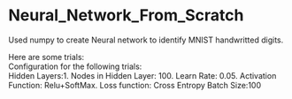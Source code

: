 # Neural_Network_From_Scratch


Used numpy to create Neural network to identify MNIST handwritted digits.

Here are some trials:  
Configuration for the following trials:  
Hidden Layers:1. 
Nodes in Hidden Layer: 100. 
Learn Rate: 0.05. 
Activation Function: Relu+SoftMax. 
Loss function: Cross Entropy
Batch Size:100
